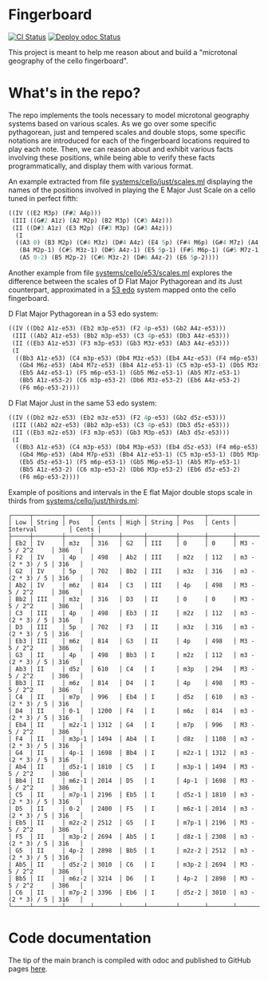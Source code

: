 # Fingerboard

[![CI Status](https://github.com/mbarbin/fingerboard/workflows/ci/badge.svg)](https://github.com/mbarbin/fingerboard/actions/workflows/ci.yml)
[![Deploy odoc Status](https://github.com/mbarbin/fingerboard/workflows/deploy-odoc/badge.svg)](https://github.com/mbarbin/fingerboard/actions/workflows/deploy-odoc.yml)

This project is meant to help me reason about and build a "microtonal
geography of the cello fingerboard".

# What's in the repo?

The repo implements the tools necessary to model microtonal geography
systems based on various scales. As we go over some specific
pythagorean, just and tempered scales and double stops, some specific
notations are introduced for each of the fingerboard locations
required to play each note. Then, we can reason about and exhibit
various facts involving these positions, while being able to verify
these facts programmatically, and display them with various format.

An example extracted from file [systems/cello/just/scales.ml](systems/cello/just/scales.ml)
displaying the names of the positions involved in playing the E Major
Just Scale on a cello tuned in perfect fifth:

```scheme
((IV ((E2 M3p) (F#2 A4p)))
 (III ((G#2 A1z) (A2 M2p) (B2 M3p) (C#3 A4z)))
 (II ((D#3 A1z) (E3 M2p) (F#3 M3p) (G#3 A4z)))
  (I
  ((A3 0) (B3 M2p) (C#4 M3z) (D#4 A4z) (E4 5p) (F#4 M6p) (G#4 M7z) (A4 0-1)
   (B4 M2p-1) (C#5 M3z-1) (D#5 A4z-1) (E5 5p-1) (F#5 M6p-1) (G#5 M7z-1)
   (A5 0-2) (B5 M2p-2) (C#6 M3z-2) (D#6 A4z-2) (E6 5p-2))))
```

Another example from file [systems/cello/e53/scales.ml](systems/cello/e53/scales.ml) explores the
difference between the scales of D Flat Major Pythagorean and its Just
counterpart, approximated in a [53
edo](https://en.wikipedia.org/wiki/53_equal_temperament) system mapped
onto the cello fingerboard.

D Flat Major Pythagorean in a 53 edo system:
```scheme
((IV ((Db2 A1z-e53) (Eb2 m3p-e53) (F2 4p-e53) (Gb2 A4z-e53)))
 (III ((Ab2 A1z-e53) (Bb2 m3p-e53) (C3 4p-e53) (Db3 A4z-e53)))
 (II ((Eb3 A1z-e53) (F3 m3p-e53) (Gb3 M3z-e53) (Ab3 A4z-e53)))
 (I
  ((Bb3 A1z-e53) (C4 m3p-e53) (Db4 M3z-e53) (Eb4 A4z-e53) (F4 m6p-e53)
   (Gb4 M6z-e53) (Ab4 M7z-e53) (Bb4 A1z-e53-1) (C5 m3p-e53-1) (Db5 M3z-e53-1)
   (Eb5 A4z-e53-1) (F5 m6p-e53-1) (Gb5 M6z-e53-1) (Ab5 M7z-e53-1)
   (Bb5 A1z-e53-2) (C6 m3p-e53-2) (Db6 M3z-e53-2) (Eb6 A4z-e53-2)
   (F6 m6p-e53-2))))
```

D Flat Major Just in the same 53 edo system:
```scheme
((IV ((Db2 m2z-e53) (Eb2 m3z-e53) (F2 4p-e53) (Gb2 d5z-e53)))
 (III ((Ab2 m2z-e53) (Bb2 m3p-e53) (C3 4p-e53) (Db3 d5z-e53)))
 (II ((Eb3 m2z-e53) (F3 m3p-e53) (Gb3 M3p-e53) (Ab3 d5z-e53)))
 (I
  ((Bb3 A1z-e53) (C4 m3p-e53) (Db4 M3p-e53) (Eb4 d5z-e53) (F4 m6p-e53)
   (Gb4 M6p-e53) (Ab4 M7p-e53) (Bb4 A1z-e53-1) (C5 m3p-e53-1) (Db5 M3p-e53-1)
   (Eb5 d5z-e53-1) (F5 m6p-e53-1) (Gb5 M6p-e53-1) (Ab5 M7p-e53-1)
   (Bb5 A1z-e53-2) (C6 m3p-e53-2) (Db6 M3p-e53-2) (Eb6 d5z-e53-2)
   (F6 m6p-e53-2))))
```

Example of positions and intervals in the E flat Major double stops
scale in thirds from
[systems/cello/just/thirds.ml](systems/cello/just/thirds.ml):
```
┌─────┬────────┬───────┬───────┬──────┬────────┬───────┬───────┬──────────────────┬───────┐
│ Low │ String │ Pos   │ Cents │ High │ String │ Pos   │ Cents │ Interval         │ Cents │
├─────┼────────┼───────┼───────┼──────┼────────┼───────┼───────┼──────────────────┼───────┤
│ Eb2 │ IV     │ m3z   │ 316   │ G2   │ III    │ 0     │ 0     │ M3 - 5 / 2^2     │ 386   │
│ F2  │ IV     │ 4p    │ 498   │ Ab2  │ III    │ m2z   │ 112   │ m3 - (2 * 3) / 5 │ 316   │
│ G2  │ IV     │ 5p    │ 702   │ Bb2  │ III    │ m3z   │ 316   │ m3 - (2 * 3) / 5 │ 316   │
│ Ab2 │ IV     │ m6z   │ 814   │ C3   │ III    │ 4p    │ 498   │ M3 - 5 / 2^2     │ 386   │
│ Bb2 │ III    │ m3z   │ 316   │ D3   │ II     │ 0     │ 0     │ M3 - 5 / 2^2     │ 386   │
│ C3  │ III    │ 4p    │ 498   │ Eb3  │ II     │ m2z   │ 112   │ m3 - (2 * 3) / 5 │ 316   │
│ D3  │ III    │ 5p    │ 702   │ F3   │ II     │ m3z   │ 316   │ m3 - (2 * 3) / 5 │ 316   │
│ Eb3 │ III    │ m6z   │ 814   │ G3   │ II     │ 4p    │ 498   │ M3 - 5 / 2^2     │ 386   │
│ G3  │ II     │ 4p    │ 498   │ Bb3  │ I      │ m2z   │ 112   │ m3 - (2 * 3) / 5 │ 316   │
│ Ab3 │ II     │ d5z   │ 610   │ C4   │ I      │ m3p   │ 294   │ M3 - 5 / 2^2     │ 386   │
│ Bb3 │ II     │ m6z   │ 814   │ D4   │ I      │ 4p    │ 498   │ M3 - 5 / 2^2     │ 386   │
│ C4  │ II     │ m7p   │ 996   │ Eb4  │ I      │ d5z   │ 610   │ m3 - (2 * 3) / 5 │ 316   │
│ D4  │ II     │ 0-1   │ 1200  │ F4   │ I      │ m6z   │ 814   │ m3 - (2 * 3) / 5 │ 316   │
│ Eb4 │ II     │ m2z-1 │ 1312  │ G4   │ I      │ m7p   │ 996   │ M3 - 5 / 2^2     │ 386   │
│ F4  │ II     │ m3p-1 │ 1494  │ Ab4  │ I      │ d8z   │ 1108  │ m3 - (2 * 3) / 5 │ 316   │
│ G4  │ II     │ 4p-1  │ 1698  │ Bb4  │ I      │ m2z-1 │ 1312  │ m3 - (2 * 3) / 5 │ 316   │
│ Ab4 │ II     │ d5z-1 │ 1810  │ C5   │ I      │ m3p-1 │ 1494  │ M3 - 5 / 2^2     │ 386   │
│ Bb4 │ II     │ m6z-1 │ 2014  │ D5   │ I      │ 4p-1  │ 1698  │ M3 - 5 / 2^2     │ 386   │
│ C5  │ II     │ m7p-1 │ 2196  │ Eb5  │ I      │ d5z-1 │ 1810  │ m3 - (2 * 3) / 5 │ 316   │
│ D5  │ II     │ 0-2   │ 2400  │ F5   │ I      │ m6z-1 │ 2014  │ m3 - (2 * 3) / 5 │ 316   │
│ Eb5 │ II     │ m2z-2 │ 2512  │ G5   │ I      │ m7p-1 │ 2196  │ M3 - 5 / 2^2     │ 386   │
│ F5  │ II     │ m3p-2 │ 2694  │ Ab5  │ I      │ d8z-1 │ 2308  │ m3 - (2 * 3) / 5 │ 316   │
│ G5  │ II     │ 4p-2  │ 2898  │ Bb5  │ I      │ m2z-2 │ 2512  │ m3 - (2 * 3) / 5 │ 316   │
│ Ab5 │ II     │ d5z-2 │ 3010  │ C6   │ I      │ m3p-2 │ 2694  │ M3 - 5 / 2^2     │ 386   │
│ Bb5 │ II     │ m6z-2 │ 3214  │ D6   │ I      │ 4p-2  │ 2898  │ M3 - 5 / 2^2     │ 386   │
│ C6  │ II     │ m7p-2 │ 3396  │ Eb6  │ I      │ d5z-2 │ 3010  │ m3 - (2 * 3) / 5 │ 316   │
└─────┴────────┴───────┴───────┴──────┴────────┴───────┴───────┴──────────────────┴───────┘
```

# Code documentation

The tip of the main branch is compiled with odoc and published to GitHub pages
[here](https://mbarbin.github.io/fingerboard/).
